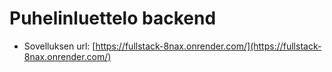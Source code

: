 # Puhelinluettelo backend
*  Sovelluksen url:
  [https://fullstack-8nax.onrender.com/](https://fullstack-8nax.onrender.com/)
